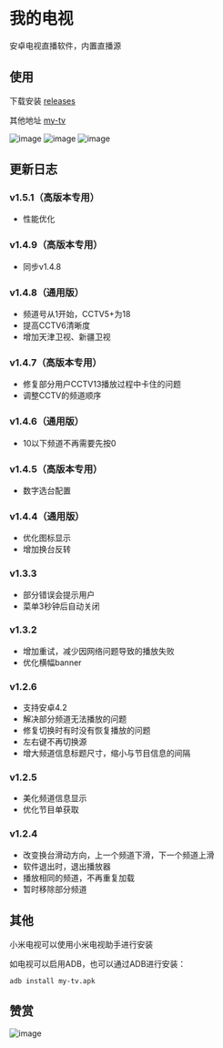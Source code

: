 # 我的电视

安卓电视直播软件，内置直播源

## 使用

下载安装 [releases](https://github.com/lizongying/my-tv/releases/)

其他地址 [my-tv](https://lyrics.run/my-tv.html)

![image](./screenshots/img_3.png)
![image](./screenshots/img_2.png)
![image](./screenshots/img_1.png)

## 更新日志

### v1.5.1（高版本专用）

* 性能优化

### v1.4.9（高版本专用）

* 同步v1.4.8

### v1.4.8（通用版）

* 频道号从1开始，CCTV5+为18
* 提高CCTV6清晰度
* 增加天津卫视、新疆卫视

### v1.4.7（高版本专用）

* 修复部分用户CCTV13播放过程中卡住的问题
* 调整CCTV的频道顺序

### v1.4.6（通用版）

* 10以下频道不再需要先按0

### v1.4.5（高版本专用）

* 数字选台配置

### v1.4.4（通用版）

* 优化图标显示
* 增加换台反转

### v1.3.3

* 部分错误会提示用户
* 菜单3秒钟后自动关闭

### v1.3.2

* 增加重试，减少因网络问题导致的播放失败
* 优化横幅banner

### v1.2.6

* 支持安卓4.2
* 解决部分频道无法播放的问题
* 修复切换时有时没有恢复播放的问题
* 左右键不再切换源
* 增大频道信息标题尺寸，缩小与节目信息的间隔

### v1.2.5

* 美化频道信息显示
* 优化节目单获取

### v1.2.4

* 改变换台滑动方向，上一个频道下滑，下一个频道上滑
* 软件退出时，退出播放器
* 播放相同的频道，不再重复加载
* 暂时移除部分频道

## 其他

小米电视可以使用小米电视助手进行安装

如电视可以启用ADB，也可以通过ADB进行安装：

```shell
adb install my-tv.apk
```

## 赞赏

![image](./screenshots/appreciate.jpeg)